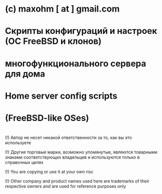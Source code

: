 #
# (c) maxohm [ at ] gmail.com
#
# Скрипты конфигураций и настроек (ОС FreeBSD и клонов)
# многофункционального сервера для дома
#
# Home server config scripts
# (FreeBSD-like OSes)
#
(!) Автор не несет никакой ответственности за то, как вы это используете

(!) Другие торговые марки, возможно упомянутые, являются товарными знаками соответствующих владельцев и используются только в справочных целях

(!) You are copying or use it at your own risc

(!) Other company and product names used here are trademarks of their respective owners and are used for reference purposes only
